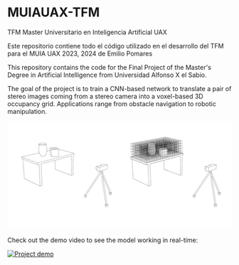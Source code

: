 # MUIAUAX-TFM
TFM Master Universitario en Inteligencia Artificial UAX

Este repositorio contiene todo el código utilizado en el desarrollo del TFM para el MUIA UAX 2023, 2024 de Emilio Pomares


This repository contains the code for the Final Project of the Master's Degree in Artificial Intelligence from Universidad Alfonso X el Sabio.

The goal of the project is to train a CNN-based network to translate a pair of stereo images coming from a stereo camera
into a voxel-based 3D occupancy grid. Applications range from obstacle navigation to robotic manipulation.

![stereo-setup-1](media/stereo-setup-1.jpg)

Check out the demo video to see the model working in real-time:

<a href="https://www.youtube.com/watch?v=Fo1N7kAt3Ng">
  <img src="https://img.youtube.com/vi/Fo1N7kAt3Ng/maxresdefault.jpg" alt="Project demo" width="800">
</a>
